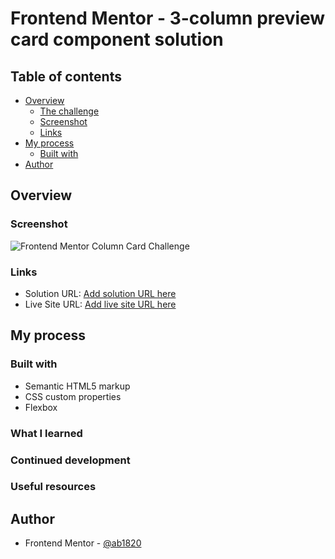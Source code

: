 # Frontend Mentor - 3-column preview card component solution

## Table of contents

- [Overview](#overview)
  - [The challenge](#the-challenge)
  - [Screenshot](#screenshot)
  - [Links](#links)
- [My process](#my-process)
  - [Built with](#built-with)
- [Author](#author)

## Overview

### Screenshot

![Frontend Mentor Column Card Challenge](https://user-images.githubusercontent.com/114027684/207594415-ca45c337-1e4b-4d12-a2e1-a88b0c594ec7.png)


### Links

- Solution URL: [Add solution URL here](https://your-solution-url.com)
- Live Site URL: [Add live site URL here](https://your-live-site-url.com)

## My process

### Built with

- Semantic HTML5 markup
- CSS custom properties
- Flexbox 

### What I learned

### Continued development

### Useful resources

## Author

- Frontend Mentor - [@ab1820](https://www.frontendmentor.io/profile/ab1820)
